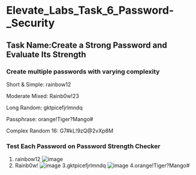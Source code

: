 # Elevate_Labs_Task_6_Password-_Security
## Task Name:Create a Strong Password and Evaluate Its Strength
### Create multiple passwords with varying complexity
Short & Simple: rainbow12 <br>

Moderate Mixed: Rainb0w!23<br>

Long Random: gktpicefjrlmndq<br>

Passphrase: orange!Tiger?Mango#<br>

Complex Random 16: G7#kL!9zQ@2vXp8M

### Test Each Password on Password Strength Checker
1. rainbow12
![image](https://github.com/user-attachments/assets/0effde58-1cfa-4914-9319-8d005c6fb934)
2. Rainb0w!
![image](https://github.com/user-attachments/assets/1c21eaf0-9c90-48d2-93ec-f38b280bf61c)
3.gktpicefjrlmndq
![image](https://github.com/user-attachments/assets/4832306e-e48d-4b67-b501-4c65fc9587bb)
4.orange!Tiger?Mango#



